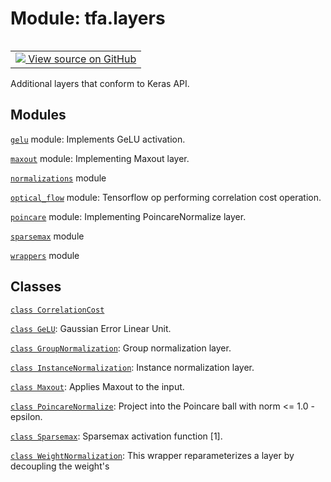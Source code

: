 <div itemscope itemtype="http://developers.google.com/ReferenceObject">
<meta itemprop="name" content="tfa.layers" />
<meta itemprop="path" content="Stable" />
</div>

# Module: tfa.layers


<table class="tfo-notebook-buttons tfo-api" align="left">

<td>
  <a target="_blank" href="https://github.com/tensorflow/addons/tree/r0.5/tensorflow_addons/layers/__init__.py">
    <img src="https://www.tensorflow.org/images/GitHub-Mark-32px.png" />
    View source on GitHub
  </a>
</td></table>



Additional layers that conform to Keras API.

<!-- Placeholder for "Used in" -->


## Modules

[`gelu`](../tfa/layers/gelu.md) module: Implements GeLU activation.

[`maxout`](../tfa/layers/maxout.md) module: Implementing Maxout layer.

[`normalizations`](../tfa/layers/normalizations.md) module

[`optical_flow`](../tfa/layers/optical_flow.md) module: Tensorflow op performing correlation cost operation.

[`poincare`](../tfa/layers/poincare.md) module: Implementing PoincareNormalize layer.

[`sparsemax`](../tfa/layers/sparsemax.md) module

[`wrappers`](../tfa/layers/wrappers.md) module

## Classes

[`class CorrelationCost`](../tfa/layers/CorrelationCost.md)

[`class GeLU`](../tfa/layers/GeLU.md): Gaussian Error Linear Unit.

[`class GroupNormalization`](../tfa/layers/GroupNormalization.md): Group normalization layer.

[`class InstanceNormalization`](../tfa/layers/InstanceNormalization.md): Instance normalization layer.

[`class Maxout`](../tfa/layers/Maxout.md): Applies Maxout to the input.

[`class PoincareNormalize`](../tfa/layers/PoincareNormalize.md): Project into the Poincare ball with norm <= 1.0 - epsilon.

[`class Sparsemax`](../tfa/layers/Sparsemax.md): Sparsemax activation function [1].

[`class WeightNormalization`](../tfa/layers/WeightNormalization.md): This wrapper reparameterizes a layer by decoupling the weight's

